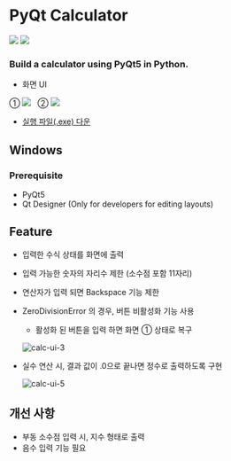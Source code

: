 # PyQt Calculator
<a href="https://www.python.org"><img
 src="https://img.shields.io/badge/PYTHON3+-3776AB?style=for-the-badge&logo=PYTHON&logoColor=white&link=https://www.python.org/"></a>
<a href="https://www.anaconda.com"><img src="https://img.shields.io/badge/Anaconda-44A833?style=for-the-badge&logo=Anaconda&logoColor=white&link=https://www.anaconda.com/"></a>


### Build a calculator using PyQt5 in Python.
- 화면 UI

① <img src="https://user-images.githubusercontent.com/69224744/147195303-32c93610-1383-43d3-b6ef-049bd447ec00.png" /> &nbsp;
② <img src="https://user-images.githubusercontent.com/69224744/147196556-4cb33e8c-3ee0-494d-a297-cfb9adbf7ec5.png" />

- [실행 파일(.exe) 다운](https://drive.google.com/drive/folders/1vZghImyiCG-NkEmZGmCOKZh0WyjPHCXP?usp=sharing)

## Windows
### Prerequisite
- PyQt5
- Qt Designer (Only for developers for editing layouts)


## Feature
- 입력한 수식 상태를 화면에 출력
- 입력 가능한 숫자의 자리수 제한 (소수점 포함 11자리)
- 연산자가 입력 되면 Backspace 기능 제한
- ZeroDivisionError 의 경우, 버튼 비활성화 기능 사용
  - 활성화 된 버튼을 입력 하면 화면 ① 상태로 복구

  ![calc-ui-3](https://user-images.githubusercontent.com/69224744/147274435-6f8ba74b-605c-4e3a-8dcf-cf6f299abe43.png)

- 실수 연산 시, 결과 값이 .0으로 끝나면 정수로 출력하도록 구현

  ![calc-ui-5](https://user-images.githubusercontent.com/69224744/147278879-d316b47b-c655-4957-9813-2ff2d09b9445.png)


## 개선 사항
- 부동 소수점 입력 시, 지수 형태로 출력
- 음수 입력 기능 필요




